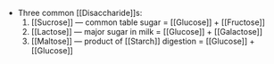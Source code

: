 
- Three common [[Disaccharide]]s:
	1. [[Sucrose]] — common table sugar = [[Glucose]] + [[Fructose]]
	2. [[Lactose]] — major sugar in milk = [[Glucose]] + [[Galactose]]
	3. [[Maltose]] — product of [[Starch]] digestion = [[Glucose]] + [[Glucose]]